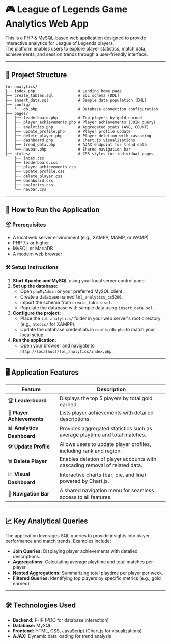 # 🎮 League of Legends Game Analytics Web App

This is a PHP & MySQL-based web application designed to provide interactive analytics for League of Legends players.  
The platform enables users to explore player statistics, match data, achievements, and session trends through a user-friendly interface.

---

## 📂 Project Structure

```plaintext
lol-analytics/
├── index.php                   # Landing home page
├── create_tables.sql           # SQL schema (DDL)
├── insert_data.sql             # Sample data population (DML)
├── config/
│   └── db.php                  # Database connection configuration
├── pages/
│   ├── leaderboard.php         # Top players by gold earned
│   ├── player_achievements.php # Player achievements (JOIN query)
│   ├── analytics.php           # Aggregated stats (AVG, COUNT)
│   ├── update_profile.php      # Player profile update
│   ├── delete_player.php       # Player deletion with cascading
│   ├── dashboard.php           # Chart.js visualizations
│   ├── trend_data.php          # AJAX endpoint for trend data
│   └── navbar.php              # Shared navigation bar
├── styles/                     # CSS styles for individual pages
    ├── index.css
    ├── leaderboard.css
    ├── player_achievements.css
    ├── update_profile.css
    ├── delete_player.css
    ├── dashboard.css
    ├── analytics.css
    └── navbar.css

```

---

## 🚀 How to Run the Application

### 📦 Prerequisites

- A local web server environment (e.g., XAMPP, MAMP, or WAMP)
- PHP 7.x or higher
- MySQL or MariaDB
- A modern web browser

### 🛠 Setup Instructions

1. **Start Apache and MySQL** using your local server control panel.
2. **Set up the database:**
   - Open `phpMyAdmin` or your preferred MySQL client.
   - Create a database named `lol_analytics_cs5200`.
   - Import the schema from `create_tables.sql`.
   - Populate the database with sample data using `insert_data.sql`.
3. **Configure the project:**
   - Place the `lol-analytics/` folder in your web server's root directory (e.g., `htdocs/` for XAMPP).
   - Update the database credentials in `config/db.php` to match your local setup.
4. **Run the application:**
   - Open your browser and navigate to `http://localhost/lol_analytics/index.php`.

---

## 🖥️ Application Features

| Feature                    | Description                                                                 |
| -------------------------- | --------------------------------------------------------------------------- |
| 🏆 **Leaderboard**         | Displays the top 5 players by total gold earned.                            |
| 🎯 **Player Achievements** | Lists player achievements with detailed descriptions.                       |
| 📊 **Analytics Dashboard** | Provides aggregated statistics such as average playtime and total matches.  |
| 🛠 **Update Profile**       | Allows users to update player profiles, including rank and region.          |
| 🗑 **Delete Player**        | Enables deletion of player accounts with cascading removal of related data. |
| 📈 **Visual Dashboard**    | Interactive charts (bar, pie, and line) powered by Chart.js.                |
| 🧭 **Navigation Bar**      | A shared navigation menu for seamless access to all features.               |

---

## 📈 Key Analytical Queries

The application leverages SQL queries to provide insights into player performance and match trends. Examples include:

- **Join Queries:** Displaying player achievements with detailed descriptions.
- **Aggregations:** Calculating average playtime and total matches per player.
- **Nested Aggregations:** Summarizing total playtime per player per week.
- **Filtered Queries:** Identifying top players by specific metrics (e.g., gold earned).

---

## 🛠️ Technologies Used

- **Backend:** PHP (PDO for database interaction)
- **Database:** MySQL
- **Frontend:** HTML, CSS, JavaScript (Chart.js for visualizations)
- **AJAX:** Dynamic data loading for trend analysis
